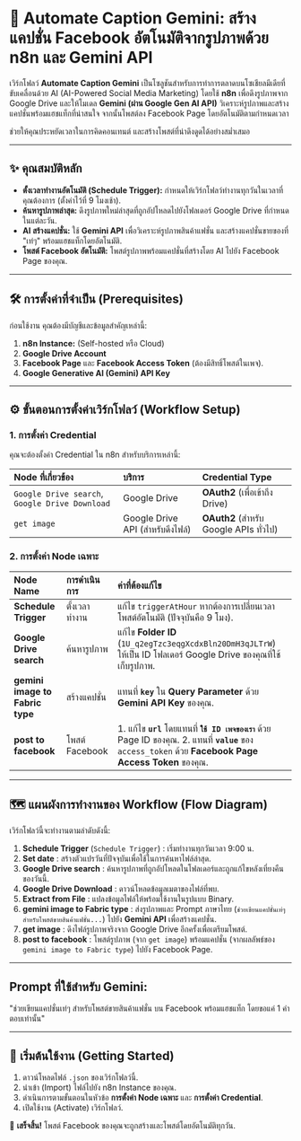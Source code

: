 # 🤖 Automate Caption Gemini: สร้างแคปชั่น Facebook อัตโนมัติจากรูปภาพด้วย n8n และ Gemini API

เวิร์กโฟลว์ **Automate Caption Gemini** เป็นโซลูชันสำหรับการทำการตลาดบนโซเชียลมีเดียที่ขับเคลื่อนด้วย AI (AI-Powered Social Media Marketing) โดยใช้ **n8n** เพื่อดึงรูปภาพจาก Google Drive และให้โมเดล **Gemini (ผ่าน Google Gen AI API)** วิเคราะห์รูปภาพและสร้างแคปชั่นพร้อมแฮชแท็กที่น่าสนใจ จากนั้นโพสต์ลง Facebook Page โดยอัตโนมัติตามกำหนดเวลา

ช่วยให้คุณประหยัดเวลาในการคิดคอนเทนต์ และสร้างโพสต์ที่น่าดึงดูดได้อย่างสม่ำเสมอ

---

## ✨ คุณสมบัติหลัก

* **ตั้งเวลาทำงานอัตโนมัติ (Schedule Trigger):** กำหนดให้เวิร์กโฟลว์ทำงานทุกวันในเวลาที่คุณต้องการ (ตั้งค่าไว้ที่ 9 โมงเช้า).
* **ค้นหารูปภาพล่าสุด:** ดึงรูปภาพใหม่ล่าสุดที่ถูกอัปโหลดไปยังโฟลเดอร์ Google Drive ที่กำหนดในแต่ละวัน.
* **AI สร้างแคปชั่น:** ใช้ **Gemini API** เพื่อวิเคราะห์รูปภาพสินค้าแฟชั่น และสร้างแคปชั่นขายของที่ "เท่ๆ" พร้อมแฮชแท็กโดยอัตโนมัติ.
* **โพสต์ Facebook อัตโนมัติ:** โพสต์รูปภาพพร้อมแคปชั่นที่สร้างโดย AI ไปยัง Facebook Page ของคุณ.

---

## 🛠️ การตั้งค่าที่จำเป็น (Prerequisites)

ก่อนใช้งาน คุณต้องมีบัญชีและข้อมูลสำคัญเหล่านี้:

1.  **n8n Instance:** (Self-hosted หรือ Cloud)
2.  **Google Drive Account**
3.  **Facebook Page** และ **Facebook Access Token** (ต้องมีสิทธิ์โพสต์ในเพจ).
4.  **Google Generative AI (Gemini) API Key**

---

## ⚙️ ขั้นตอนการตั้งค่าเวิร์กโฟลว์ (Workflow Setup)

### 1. การตั้งค่า Credential

คุณจะต้องตั้งค่า Credential ใน n8n สำหรับบริการเหล่านี้:

| Node ที่เกี่ยวข้อง | บริการ | Credential Type |
| :--- | :--- | :--- |
| `Google Drive search`, `Google Drive Download` | Google Drive | **OAuth2** (เพื่อเข้าถึง Drive) |
| `get image` | Google Drive API (สำหรับดึงไฟล์) | **OAuth2** (สำหรับ Google APIs ทั่วไป) |

### 2. การตั้งค่า Node เฉพาะ

| Node Name | การดำเนินการ | ค่าที่ต้องแก้ไข |
| :--- | :--- | :--- |
| **Schedule Trigger** | ตั้งเวลาทำงาน | แก้ไข `triggerAtHour` หากต้องการเปลี่ยนเวลาโพสต์อัตโนมัติ (ปัจจุบันคือ 9 โมง). |
| **Google Drive search** | ค้นหารูปภาพ | แก้ไข **Folder ID** (`1U_q2egTzc3eqgXcdxBln20DmH3qJLTrW`) ให้เป็น ID โฟลเดอร์ Google Drive ของคุณที่ใช้เก็บรูปภาพ. |
| **gemini image to Fabric type** | สร้างแคปชั่น | แทนที่ **`key`** ใน **Query Parameter** ด้วย **Gemini API Key** ของคุณ. |
| **post to facebook** | โพสต์ Facebook | 1. แก้ไข **`url`** โดยแทนที่ **`ใช้ ID เพจของเรา`** ด้วย Page ID ของคุณ. 2. แทนที่ **`value`** ของ `access_token` ด้วย **Facebook Page Access Token** ของคุณ. |

---

## 🗺️ แผนผังการทำงานของ Workflow (Flow Diagram)

เวิร์กโฟลว์นี้จะทำงานตามลำดับดังนี้:

1.  **Schedule Trigger** (`Schedule Trigger`) : เริ่มทำงานทุกวันเวลา 9:00 น.
2.  **Set date** : สร้างตัวแปรวันที่ปัจจุบันเพื่อใช้ในการค้นหาไฟล์ล่าสุด.
3.  **Google Drive search** : ค้นหารูปภาพที่ถูกอัปโหลดในโฟลเดอร์และถูกแก้ไขหลังเที่ยงคืนของวันนี้.
4.  **Google Drive Download** : ดาวน์โหลดข้อมูลเมตาของไฟล์ที่พบ.
5.  **Extract from File** : แปลงข้อมูลไฟล์ให้พร้อมใช้งานในรูปแบบ Binary.
6.  **gemini image to Fabric type** : ส่งรูปภาพและ Prompt ภาษาไทย (`ช่วยเขียนแคปชั่นเท่ๆ สำหรับโพสต์ขายสินค้าแฟชั่น...`) ไปยัง **Gemini API** เพื่อสร้างแคปชั่น.
7.  **get image** : ดึงไฟล์รูปภาพจริงจาก Google Drive อีกครั้งเพื่อเตรียมโพสต์.
8.  **post to facebook** : โพสต์รูปภาพ (จาก `get image`) พร้อมแคปชั่น (จากผลลัพธ์ของ `gemini image to Fabric type`) ไปยัง Facebook Page.
---
## Prompt ที่ใช้สำหรับ Gemini:
"ช่วยเขียนแคปชั่นเท่ๆ สำหรับโพสต์ขายสินค้าแฟชั่น บน Facebook พร้อมแฮชแท็ก โดยขอแค่ 1 คำตอบเท่านั้น"

---

## 🚀 เริ่มต้นใช้งาน (Getting Started)

1.  ดาวน์โหลดไฟล์ `.json` ของเวิร์กโฟลว์นี้.
2.  นำเข้า (Import) ไฟล์ไปยัง n8n Instance ของคุณ.
3.  ดำเนินการตามขั้นตอนในหัวข้อ **การตั้งค่า Node เฉพาะ** และ **การตั้งค่า Credential**.
4.  เปิดใช้งาน (Activate) เวิร์กโฟลว์.

🎉 **เสร็จสิ้น!** โพสต์ Facebook ของคุณจะถูกสร้างและโพสต์โดยอัตโนมัติทุกวัน.
